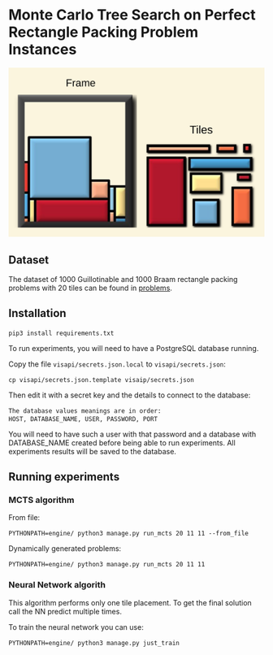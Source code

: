 # Monte Carlo Tree Search on Perfect Rectangle Packing Problem Instances

![GitHub Logo](/images/perfect_rectangle_packing.png)

## Dataset
The dataset of 1000 Guillotinable and 1000 Braam rectangle packing problems with 20 tiles can be found in [problems](problems/).

## Installation
```
pip3 install requirements.txt
```

To run experiments, you will need to have a PostgreSQL database running.

Copy the file `visapi/secrets.json.local` to `visapi/secrets.json`:

```
cp visapi/secrets.json.template visaip/secrets.json
```

Then edit it with a secret key and the details to connect to the database:
```
The database values meanings are in order:
HOST, DATABASE_NAME, USER, PASSWORD, PORT
```

You will need to have such a user with that password and a database with DATABASE_NAME created before being able to run experiments.
All experiments results will be saved to the database.

## Running experiments

### MCTS algorithm
From file:
```
PYTHONPATH=engine/ python3 manage.py run_mcts 20 11 11 --from_file
```

Dynamically generated problems:
```
PYTHONPATH=engine/ python3 manage.py run_mcts 20 11 11
```


### Neural Network algorith

This algorithm performs only one tile placement.
To get the final solution call the NN predict multiple times.

To train the neural network you can use:
```
PYTHONPATH=engine/ python3 manage.py just_train                                                  
```

